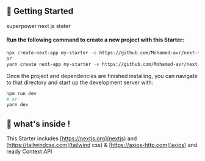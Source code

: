 
## 🚀 Getting Started
superpower next js stater 
#### Run the following command to create a new project with this Starter:
```bash
npx create-next-app my-starter -e https://github.com/Mohamed-avr/next-tailwind-context-axios-starter
or 
yarn create next-app my-starter -e https://github.com/Mohamed-avr/next-tailwind-context-axios-starter
```

Once the project and dependencies are finished installing, you can navigate to that directory and start up the development server with:
```bash
npm run dev
# or
yarn dev
```

## 🧐 what's inside ! 
This Starter includes [https://nextjs.org](nextjs) and [https://tailwindcss.com](tailwind css) & [https://axios-http.com](axios) and ready Context API
